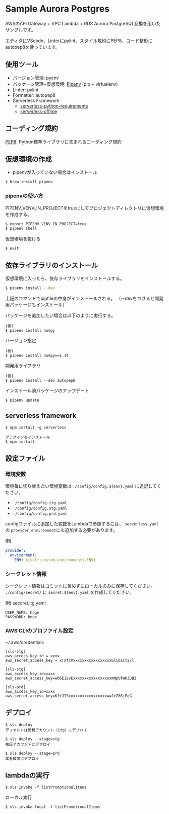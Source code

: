 # Sample Aurora Postgres
AWSのAPI Gateway + VPC Lambda + RDS Aurora PostgreSQL互換を用いたサンプルです。

エディタにVScode、Linterにpylint、スタイル規約にPEP8、コード整形にautopep8を使っています。

## 使用ツール
- バージョン管理: pyenv
- パッケージ管理+仮想環境: [Pipenv](https://pipenv-ja.readthedocs.io/ja/translate-ja/) (pip + virtualenv)
- Linter: pylint
- Formatter: autopep8
- Serverless Framework 
  - [serverless-python-requirements](https://www.serverless.com/plugins/serverless-python-requirements)
  - [serverless-offline](https://github.com/dherault/serverless-offline)

## コーディング規約

[PEP8](https://pep8-ja.readthedocs.io/ja/latest/): Python標準ライブラリに含まれるコーディング規約

## 仮想環境の作成

- pipenvが入っていない場合はインストール

```bash
$ brew install pipenv
```

### pipenvの使い方

PIPENV_VENV_IN_PROJECTをtrueにしてプロジェクトディレクトリに仮想環境を作成する。

```bash
$ export PIPENV_VENV_IN_PROJECT=true
$ pipenv shell
```

仮想環境を抜ける
```
$ exit
```

## 依存ライブラリのインストール
仮想環境に入ったら、依存ライブラリをインストールする。

```bash
$ pipenv install --dev
```

上記のコマンドでpipfileの中身がインストールされる。
（--devをつけると開発用パッケージもインストール）

パッケージを追加したい場合は以下のように実行する。

```
(例)
$ pipenv install numpy
```

バージョン指定

```
(例)
$ pipenv install numpy==1.14
```

開発用ライブラリ

```
(例)
$ pipenv install --dev autopep8
```

インストール済パッケージのアップデート
```
$ pipenv update
```

## serverless framework

```
$ npm install -g serverless

プラグインをインストール
$ npm install
```

## 設定ファイル
### 環境変数

環境毎に切り替えたい環境変数は `./config/config.${env}.yaml` に追記してください。

- `./config/config.itg.yaml`
- `./config/config.stg.yaml`
- `./config/config.prd.yaml`

configファイルに追加した変数をLambdaで参照するには、 `serverless.yaml` の `provider.environment`にも追加する必要があります。

例) 
```yaml
provider:
  environment:
    ENV: ${self:custom.environments.ENV}
```

### シークレット情報

シークレット情報はコミットに含めずにローカルのみに保存してください。
`./config/secret/` に `secret.${env}.yaml` を作成してください。


例) seccret.itg.yaml
```
USER_NAME: hoge
PASSWORD: hoge
```

### AWS CLIのプロファイル設定

~/.aws/credentials
```
[sls-itg]
aws_access_key_id = xxxx
aws_secret_access_key = xTXfcVxxxxxxxxxxxxxxxxxGlCb1CY2/l

[sls-stg]
aws_access_key_id=xxxx
aws_secret_access_key=wb6E12vExxxxxxxxxxxxxxxxxmNpUfWHZDB2

[sls-prd]
aws_access_key_id=xxxx
aws_secret_access_key=KJ+JISxxxxxxxxxxxxxxxxxwwJeZ86jEqG
```

## デプロイ

```
$ sls deploy 
デフォルトは開発アカウント（itg）にデプロイ

$ sls deploy --stage=stg
検証アカウントにデプロイ

$ sls deploy --stage=prd
本番環境にデプロイ
```


## lambdaの実行

```
$ sls invoke -f listPromotionalItems
```

ローカル実行

```
$ sls invoke local -f listPromotionalItems
```


